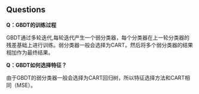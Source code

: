 ## Questions

**Q：GBDT的训练过程**

GBDT通过多轮迭代,每轮迭代产生一个弱分类器，每个分类器在上一轮分类器的残差基础上进行训练。弱分类器一般会选择为CART。然后将多个弱分类器的结果相加作为最终结果。

**Q：GBDT如何选择特征？**

由于GBDT的弱分类器一般会选择为CART回归树，所以特征选择方法和CART相同（MSE）。
